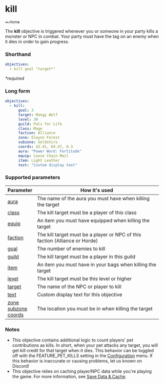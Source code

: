 # kill

<a href="../index.md"><sub>← Home</sub></a>

The **kill** objective is triggered whenever you or someone in your party kills a monster or NPC in combat. Your party must have the tag on an enemy when it dies in order to gain progress.

### Shorthand

```yaml
objectives:
  - kill goal "target*"
```

_*required_

### Long form

```yaml
objectives:
  - kill:
      goal: 3
      target: Mangy Wolf
      level: 30
      guild: Pals for Life
      class: Mage
      faction: Alliance
      zone: Elwynn Forest
      subzone: Goldshire
      coords: 42.41, 64.47, 0.3
      aura: "Power Word: Fortitude"
      equip: Loose Chain Mail
      item: Light Leather
      text: "Custom display text"
```

### Supported parameters

| Parameter | How it's used |
|---|---|
| [aura](../parameters/aura.md) | The name of the aura you must have when killing the target |
| [class](../parameters/class.md) | The kill target must be a player of this class |
| [equip](../parameters/equip.md) | An item you must have equipped when killing the target |
| [faction](../parameters/faction.md) | The kill target must be a player or NPC of this faction (Alliance or Horde) |
| [goal](../parameters/goal.md) | The number of enemies to kill |
| [guild](../parameters/guild.md) | The kill target must be a player in this guild |
| [item](../parameters/item.md) | An item you must have in your bags when killing the target |
| [level](../parameters/level.md) | The kill target must be this level or higher |
| [target](../parameters/target.md) | The name of the NPC or player to kill |
| [text](../parameters/text.md) | Custom display text for this objective |
| [zone](../parameters/zone.md)<br/>[subzone](../parameters/zone.md)<br/>[coords](../parameters/coords.md) | The location you must be in when killing the target |

### Notes

* This objective contains additional logic to count players' pet contributions as kills. In short, when your pet attacks any target, you will get kill credit for that target when it dies. This behavior can be toggled off with the FEATURE_PET_KILLS setting in the [Configuration](../guides/Configuration.md) menu. If this behavior is inaccurate or causing problems, let us known on Discord!
* This objective relies on caching player/NPC data while you're playing the game. For more information, see [Save Data & Cache](../guides/save-data.md).

